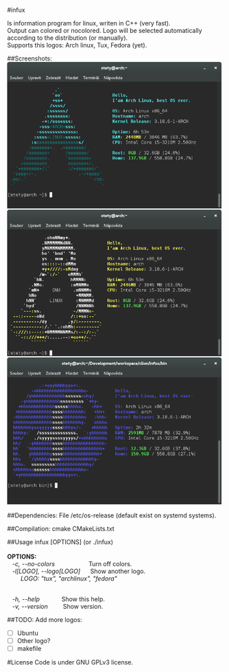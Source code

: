 #infux

Is information program for linux, writen in C++ (very fast). <br>
Output can colored or nocolored. Logo will be selected automatically according to the distribution (or manually).<br>
Supports this logos: Arch linux, Tux, Fedora (yet).<br>

##Screenshots:
<img src="https://raw.githubusercontent.com/petr-stety-stetka/infux/master/screenshots/screenshot-arch.png" width="500px" /> 
<img src="https://raw.githubusercontent.com/petr-stety-stetka/infux/master/screenshots/screenshot-tux.png" width="500px" /> 
<img src="https://raw.githubusercontent.com/petr-stety-stetka/infux/master/screenshots/screenshot-fedora.png" width="500px" /> 

##Dependencies:
File /etc/os-release (default exist on systemd systems).

##Compilation:
cmake CMakeLists.txt

##Usage
infux \[OPTIONS\] (or ./infux) <br><br>
**OPTIONS:**<br>
&nbsp;&nbsp;&nbsp;*-c, --no-colors*&nbsp;&nbsp;&nbsp;&nbsp;&nbsp;&nbsp;&nbsp;&nbsp;&nbsp;&nbsp;&nbsp;&nbsp;&nbsp;&nbsp;&nbsp;&nbsp;&nbsp;&nbsp;&nbsp;&nbsp;Turn off colors.<br>
&nbsp;&nbsp;&nbsp;*-l[LOGO], --logo[LOGO]*&nbsp;&nbsp;&nbsp;&nbsp;&nbsp;&nbsp;Show another logo.<br>
&nbsp;&nbsp;&nbsp;&nbsp;&nbsp;&nbsp;&nbsp;&nbsp;*LOGO: "tux", "archlinux", "fedora"*<br><br>

&nbsp;&nbsp;&nbsp;*-h, --help*&nbsp;&nbsp;&nbsp;&nbsp;&nbsp;&nbsp;&nbsp;&nbsp;&nbsp;&nbsp;&nbsp;&nbsp;&nbsp;Show this help.<br>
&nbsp;&nbsp;&nbsp;*-v, --version*&nbsp;&nbsp;&nbsp;&nbsp;&nbsp;&nbsp;&nbsp;&nbsp;&nbsp;Show version.<br>

##TODO:
Add more logos:
- [ ] Ubuntu
- [ ] Other logo?
- [ ] makefile

#License 
Code is under GNU GPLv3 license.
